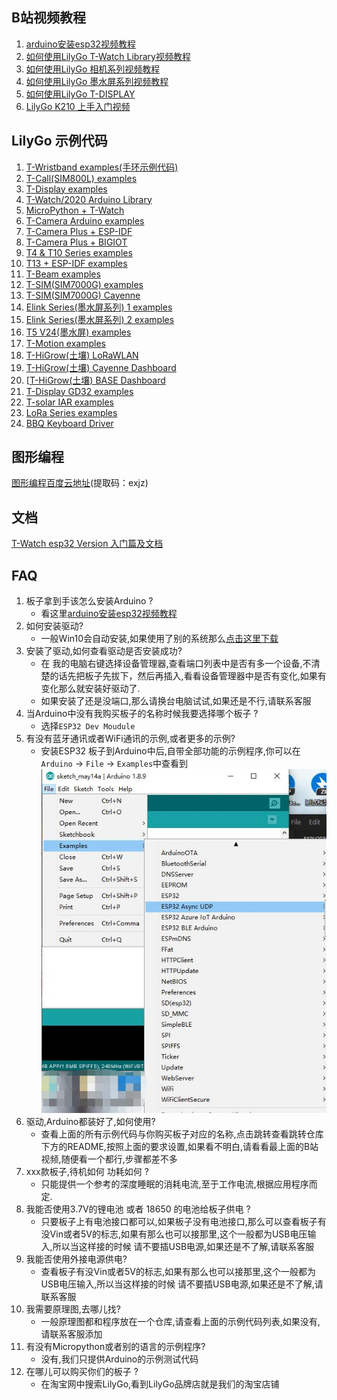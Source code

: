 
## B站视频教程
1. [arduino安装esp32视频教程](https://www.bilibili.com/video/BV1QK411L7Yx/)
2. [如何使用LilyGo T-Watch Library视频教程](https://www.bilibili.com/video/BV1Fe41147aH/)
3. [如何使用LilyGo 相机系列视频教程](https://www.bilibili.com/video/BV1Sk4y197Nm/)
4. [如何使用LilyGo 墨水屏系列视频教程](https://www.bilibili.com/video/BV1V7411m7b9/)
5. [如何使用LilyGo T-DISPLAY](https://www.bilibili.com/video/BV13f4y1S7ER/)
6. [LilyGo K210 上手入门视频](https://www.bilibili.com/video/BV1LV411d7hj/)

## LilyGo 示例代码
1. [T-Wristband examples(手环示例代码)](https://github.com/Xinyuan-LilyGO/LilyGo-T-Wristband)
2. [T-Call(SIM800L) examples](https://github.com/Xinyuan-LilyGO/LilyGo-T-Call-SIM800L)
3. [T-Display examples](https://github.com/Xinyuan-LilyGO/TTGO-T-Display)
4. [T-Watch/2020 Arduino Library](https://github.com/Xinyuan-LilyGO/TTGO_TWatch_Library)
5. [MicroPython + T-Watch](https://github.com/Xinyuan-LilyGO/MicroPython_ESP32_psRAM_LoBo)
6. [T-Camera Arduino examples](https://github.com/Xinyuan-LilyGO/LilyGo-Camera-Series)
7. [T-Camera Plus + ESP-IDF](https://github.com/Xinyuan-LilyGO/esp32-camera-screen)
8. [T-Camera Plus + BIGIOT](https://github.com/Xinyuan-LilyGO/esp32-camera-plus-bigiot)
9. [T4 & T10 Series examples](https://github.com/Xinyuan-LilyGO/LilyGo_Txx)
10. [T13 + ESP-IDF examples](https://github.com/Xinyuan-LilyGO/Ka-Radio32)
11. [T-Beam examples](https://github.com/Xinyuan-LilyGO/LilyGO-T-Beam)
12. [T-SIM(SIM7000G) examples ](https://github.com/Xinyuan-LilyGO/LilyGO-T-SIM7000G)
13. [T-SIM(SIM7000G) Cayenne ](https://github.com/Xinyuan-LilyGO/LilyGO-SIM7000-Cayenne)
14. [Elink Series(墨水屏系列) 1 examples](https://github.com/Xinyuan-LilyGO/LilyGo-T5-ink-series)
15. [Elink Series(墨水屏系列) 2 examples](https://github.com/Xinyuan-LilyGO/T5-Ink-Screen-Series)
16. [T5 V24(墨水屏) examples](https://github.com/Xinyuan-LilyGO/LilyGO_T5_V24)
17. [T-Motion examples](https://github.com/Xinyuan-LilyGO/LilyGO-T-Motion)
18. [T-HiGrow(土壤) LoRaWLAN ](https://github.com/Xinyuan-LilyGO/LilyGO-T-HiGrow-LoRaWLAN)
19. [T-HiGrow(土壤) Cayenne Dashboard](https://github.com/Xinyuan-LilyGO/T-HiGrow-Dashboard)
20. [[T-HiGrow(土壤) BASE Dashboard](https://github.com/Xinyuan-LilyGO/TTGO-HiGrow)
21. [T-Display GD32 examples](https://github.com/Xinyuan-LilyGO/LilyGO-T-DisplayGD32)
22. [T-solar IAR examples](https://github.com/Xinyuan-LilyGO/T-solar)
23. [LoRa Series examples](https://github.com/Xinyuan-LilyGO/TTGO-LoRa-Series)
24. [BBQ Keyboard Driver](https://github.com/Xinyuan-LilyGO/bbq10kbd_i2c_sw)


## 图形编程
[图形编程百度云地址](https://pan.baidu.com/s/1VAbl8_A8FZ1fasJG4GrmiQ)(提取码：exjz)

## 文档
[T-Watch esp32 Version 入门篇及文档](https://t-watch.readthedocs.io/zh_CN/latest/)


## FAQ
1. 板子拿到手该怎么安装Arduino ? 
    - 看这里[arduino安装esp32视频教程](https://www.bilibili.com/video/BV1QK411L7Yx/)
2. 如何安装驱动?
    -  一般Win10会自动安装,如果使用了别的系统那么[点击这里下载](https://www.silabs.com/products/development-tools/software/usb-to-uart-bridge-vcp-drivers)
4. 安装了驱动,如何查看驱动是否安装成功?
    - 在 我的电脑右键选择设备管理器,查看端口列表中是否有多一个设备,不清楚的话先把板子先拔下，然后再插入,看看设备管理器中是否有变化,如果有变化那么就安装好驱动了.
    - 如果安装了还是没端口,那么请换台电脑试试,如果还是不行,请联系客服
5. 当Arduino中没有我购买板子的名称时候我要选择哪个板子 ? 
    - 选择`ESP32 Dev Moudule`
6. 有没有蓝牙通讯或者WiFi通讯的示例,或者更多的示例?
    - 安装ESP32 板子到Arduino中后,自带全部功能的示例程序,你可以在`Arduino` -> `File` -> `Examples`中查看到
    ![](img/1.jpg)
7. 驱动,Arduino都装好了,如何使用?
   - 查看上面的所有示例代码与你购买板子对应的名称,点击跳转查看跳转仓库下方的README,按照上面的要求设置,如果看不明白,请看看最上面的B站视频,随便看一个都行,步骤都差不多
8. xxx款板子,待机如何 功耗如何 ?
    - 只能提供一个参考的深度睡眠的消耗电流,至于工作电流,根据应用程序而定.
9.  我能否使用3.7V的锂电池 或者 18650 的电池给板子供电 ?
    - 只要板子上有电池接口都可以,如果板子没有电池接口,那么可以查看板子有没Vin或者5V的标志,如果有那么也可以接那里,这个一般都为USB电压输入,所以当这样接的时候 请不要插USB电源,如果还是不了解,请联系客服
10. 我能否使用外接电源供电?
    - 查看板子有没Vin或者5V的标志,如果有那么也可以接那里,这个一般都为USB电压输入,所以当这样接的时候 请不要插USB电源,如果还是不了解,请联系客服
11. 我需要原理图,去哪儿找?
    - 一般原理图都和程序放在一个仓库,请查看上面的示例代码列表,如果没有,请联系客服添加
12. 有没有Micropython或者别的语言的示例程序?
    - 没有,我们只提供Arduino的示例测试代码
13. 在哪儿可以购买你们的板子 ?
    - 在淘宝网中搜索LilyGo,看到LilyGo品牌店就是我们的淘宝店铺